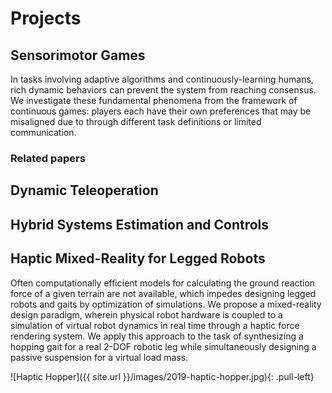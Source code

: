 # Projects 
## Sensorimotor Games
In tasks involving adaptive algorithms and continuously-learning humans, 
rich dynamic behaviors can prevent the system from reaching consensus. 
We investigate these fundamental phenomena from the framework of
continuous games: players each have their own preferences
that may be misaligned due to through different task definitions 
or limited communication. 

### Related papers

## Dynamic Teleoperation

## Hybrid Systems Estimation and Controls

## Haptic Mixed-Reality for Legged Robots
Often computationally efficient models for calculating the ground reaction force of a given terrain are not available, which impedes designing legged robots and gaits by optimization of simulations. We propose a mixed-reality design paradigm, wherein physical robot hardware is coupled to a simulation of virtual robot dynamics in real time through a haptic force rendering system. We apply this approach to the task of synthesizing a hopping gait for a real 2-DOF robotic leg while simultaneously designing a passive suspension for a virtual load mass.

![Haptic Hopper]({{ site.url }}/images/2019-haptic-hopper.jpg){: .pull-left}
